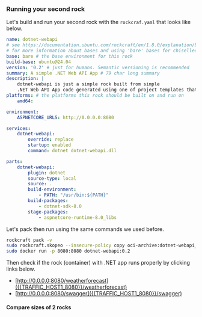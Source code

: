 ### Running your second rock

Let's build and run your second rock with the `rockcraf.yaml` that looks like below.

```yaml
name: dotnet-webapi
# see https://documentation.ubuntu.com/rockcraft/en/1.8.0/explanation/bases/
# for more information about bases and using 'bare' bases for chiselled rocks
base: bare # the base environment for this rock
build-base: ubuntu@24.04
version: '0.2' # just for humans. Semantic versioning is recommended
summary: A simple .NET Web API App # 79 char long summary
description: |
    dotnet-webapi is just a simple rock built from simple 
    .NET Web API App code generated using one of project templates that .NET CLI provides. 
platforms: # the platforms this rock should be built on and run on
    amd64:

environment:
    ASPNETCORE_URLS: http://0.0.0.0:8080

services:
    dotnet-webapi:
        override: replace
        startup: enabled
        command: dotnet dotnet-webapi.dll

parts:
    dotnet-webapi: 
        plugin: dotnet
        source-type: local
        source: .
        build-environment:
            - PATH: "/usr/bin:${PATH}"
        build-packages:
            - dotnet-sdk-8.0
        stage-packages: 
            - aspnetcore-runtime-8.0_libs
```

Let's pack then run using the same commands we used before.

```bash
rockcraft pack -v
sudo rockcraft.skopeo --insecure-policy copy oci-archive:dotnet-webapi_0.2_amd64.rock docker-daemon:dotnet-webapi:0.2
sudo docker run -p 8080:8080 dotnet-webapi:0.2
```

Then check if the rock (container) with .NET app runs properly by clicking links below.
- [http://0.0.0.0:8080/weatherforecast]({{TRAFFIC_HOST1_8080}}/weatherforecast)
- [http://0.0.0.0:8080/swagger]({{TRAFFIC_HOST1_8080}}/swagger)

#### Compare sizes of 2 rocks